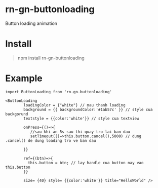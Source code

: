 # rn-gn-buttonloading
Button loading animation


# Install
> npm install rn-gn-buttonloading

# Example
```
import ButtonLoading from 'rn-gn-buttonloading'
```

```
<ButtonLoading  
        loadingColor = {"white"} // mau thanh loading
        background = {{ backgroundColor:'#1ab57c' }} // style cua backgorund
        textstyle = {{color:'white'}} // style cua textview
       
        onPress={()=>{
           //sau khi an 5s sau thi quay tro lai ban dau
           setTimeout(()=>this.button.cancel(),5000) // dung  .cancel() de dung loading tro ve ban dau

        }}
        
        ref={(btn)=>{
          this.button = btn; // lay handle cua button nay vao this.button
        }} 
        
        size= {40} style= {{color:'white'}} title="HelloWorld" />
 ```
